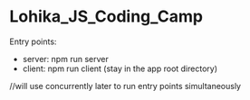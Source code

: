 # Lohika_JS_Coding_Camp

Entry points:
  - server: npm run server
  - client: npm run client (stay in the app root directory)
  
 //will use concurrently later to run entry points simultaneously
 
 
